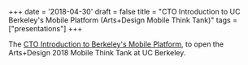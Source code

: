 +++
date = '2018-04-30'
draft = false
title = "CTO Introduction to UC Berkeley's Mobile Platform (Arts+Design Mobile Think Tank)"
tags = ["presentations"]
+++

The [CTO Introduction to Berkeley's Mobile Platform](/staticfiles/CTOTalk-MobileThinkTank2018.pdf), to open the Arts+Design 2018 Mobile Think Tank at UC Berkeley.


